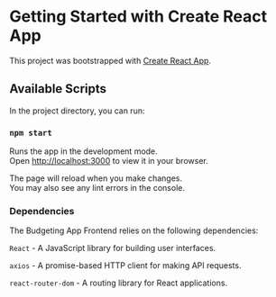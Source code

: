 # Getting Started with Create React App

This project was bootstrapped with [Create React App](https://github.com/facebook/create-react-app).

## Available Scripts

In the project directory, you can run:

### `npm start`

Runs the app in the development mode.\
Open [http://localhost:3000](http://localhost:3000) to view it in your browser.

The page will reload when you make changes.\
You may also see any lint errors in the console.

### Dependencies

The Budgeting App Frontend relies on the following dependencies:

`React` - A JavaScript library for building user interfaces.

`axios` -
A promise-based HTTP client for making API requests.

`react-router-dom` - A routing library for React applications.